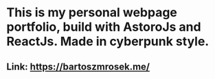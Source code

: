 # This is my personal webpage portfolio, build with AstoroJs and ReactJs. Made in cyberpunk style.

## Link: https://bartoszmrosek.me/
